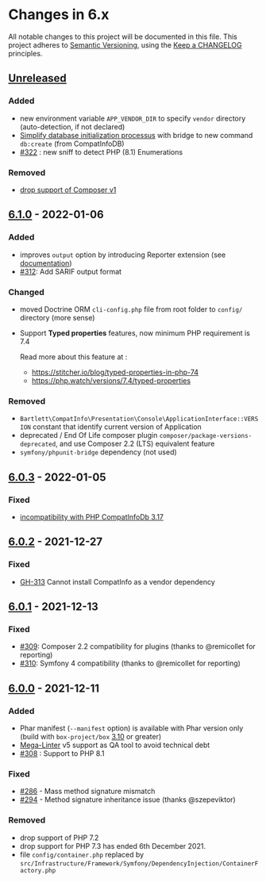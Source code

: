<!-- markdownlint-disable MD013 MD024 -->
# Changes in 6.x

All notable changes to this project will be documented in this file.
This project adheres to [Semantic Versioning](http://semver.org/),
using the [Keep a CHANGELOG](http://keepachangelog.com) principles.

## [Unreleased]

### Added

- new environment variable `APP_VENDOR_DIR` to specify `vendor` directory (auto-detection, if not declared)
- [Simplify database initialization processus](https://github.com/llaville/php-compatinfo/issues/321) with bridge to new command `db:create` (from CompatInfoDB)
- [#322](https://github.com/llaville/php-compatinfo/issues/322) : new sniff to detect PHP (8.1) Enumerations

### Removed

- [drop support of Composer v1](https://github.com/llaville/php-compatinfo/issues/320)

## [6.1.0] - 2022-01-06

### Added

- improves `output` option by introducing Reporter extension (see [documentation](docs/01_Components/04_Extensions/Reporter.md))
- [#312](https://github.com/llaville/php-compatinfo/issues/312): Add SARIF output format

### Changed

- moved Doctrine ORM `cli-config.php` file from root folder to `config/` directory (more sense)

- Support **Typed properties** features, now minimum PHP requirement is 7.4

  Read more about this feature at :

  - <https://stitcher.io/blog/typed-properties-in-php-74>
  - <https://php.watch/versions/7.4/typed-properties>

### Removed

- `Bartlett\CompatInfo\Presentation\Console\ApplicationInterface::VERSION` constant that identify current version of Application
- deprecated / End Of Life composer plugin `composer/package-versions-deprecated`, and use Composer 2.2 (LTS) equivalent feature
- `symfony/phpunit-bridge` dependency (not used)

## [6.0.3] - 2022-01-05

### Fixed

- [incompatibility with PHP CompatInfoDb 3.17](https://github.com/llaville/php-compatinfo-db/issues/105)

## [6.0.2] - 2021-12-27

### Fixed

- [GH-313](https://github.com/llaville/php-compatinfo/issues/313) Cannot install CompatInfo as a vendor dependency

## [6.0.1] - 2021-12-13

### Fixed

- [#309](https://github.com/llaville/php-compatinfo/issues/309): Composer 2.2 compatibility for plugins (thanks to @remicollet for reporting)
- [#310](https://github.com/llaville/php-compatinfo/issues/310): Symfony 4 compatibility (thanks to @remicollet for reporting)

## [6.0.0] - 2021-12-11

### Added

- Phar manifest (`--manifest` option) is available with Phar version only (build with `box-project/box` [3.10](https://github.com/box-project/box/releases/tag/3.10.0) or greater)
- [Mega-Linter](https://github.com/megalinter/megalinter) v5 support as QA tool to avoid technical debt
- [#308](https://github.com/llaville/php-compatinfo/issues/308) : Support to PHP 8.1

### Fixed

- [#286](https://github.com/llaville/php-compat-info/issues/286) - Mass method signature mismatch
- [#294](https://github.com/llaville/php-compat-info/issues/294) - Method signature inheritance issue (thanks @szepeviktor)

### Removed

- drop support of PHP 7.2
- drop support for PHP 7.3 has ended 6th December 2021.
- file `config/container.php` replaced by `src/Infrastructure/Framework/Symfony/DependencyInjection/ContainerFactory.php`

[unreleased]: https://github.com/llaville/php-compat-info/compare/6.1.0...HEAD
[6.1.0]: https://github.com/llaville/php-compat-info/compare/6.0.3...6.1.0
[6.0.3]: https://github.com/llaville/php-compat-info/compare/6.0.2...6.0.3
[6.0.2]: https://github.com/llaville/php-compat-info/compare/6.0.1...6.0.2
[6.0.1]: https://github.com/llaville/php-compat-info/compare/6.0.0...6.0.1
[6.0.0]: https://github.com/llaville/php-compat-info/compare/5.5.5...6.0.0
